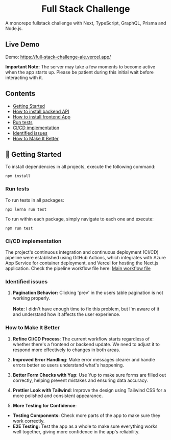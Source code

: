<h1 align="center">Full Stack Challenge</h1>

A monorepo fullstack challenge with Next, TypeScript, GraphQL, Prisma and Node.js.

## Live Demo

Demo: https://full-stack-challenge-ale.vercel.app/

**Important Note:** The server may take a few moments to become active when the app starts up. Please be patient during this initial wait before interacting with it.

## Contents

- [Getting Started](#-getting-started)
- [How to install backend API](./packages/backend/README.md)
- [How to install frontend App](./packages/frontend/README.md)
- [Run tests](#run-tests)
- [CI/CD implementation](#cicd-implementation)
- [Identified issues](#identified-issues)
- [How to Make It Better](#how-to-make-it-better)


## 🚀 Getting Started

To install dependencies in all projects, execute the following command:
```
npm install
```

### Run tests

To run tests in all packages:

```
npx lerna run test
```

To run within each package, simply navigate to each one and execute:
```
npm run test
```

### CI/CD implementation

The project's continuous integration and continuous deployment (CI/CD) pipeline were established using GitHub Actions, which integrates with Azure App Service for container deployment, and Vercel for hosting the Next.js application. Check the pipeline workflow file here: [Main workflow file](.github/workflows/main_fullstack-challenge.yml)

### Identified issues

1. **Pagination Behavior:** Clicking 'prev' in the users table pagination is not working properly.
    <br/> <br/>
   **Note:** I didn't have enough time to fix this problem, but I'm aware of it and understand how it affects the user experience.

### How to Make It Better
1. **Refine CI/CD Process**: The current workflow starts regardless of whether there's a frontend or backend update. We need to adjust it to respond more effectively to changes in both areas.

2. **Improved Error Handling**: Make error messages clearer and handle errors better so users understand what's happening.

3. **Better Form Checks with Yup**: Use Yup to make sure forms are filled out correctly, helping prevent mistakes and ensuring data accuracy.

4. **Prettier Look with Tailwind**: Improve the design using Tailwind CSS for a more polished and consistent appearance.

5. **More Testing for Confidence**:
- **Testing Components:** Check more parts of the app to make sure they work correctly.
- **E2E Testing:** Test the app as a whole to make sure everything works well together, giving more confidence in the app's reliability.

